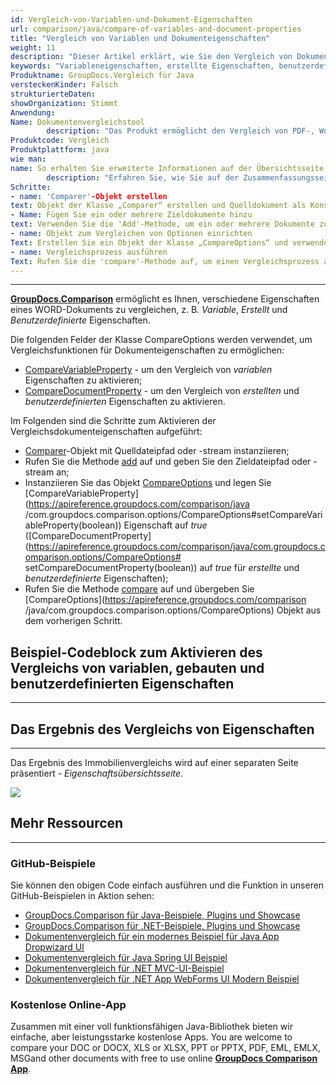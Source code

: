 ```yaml
---
id: Vergleich-von-Variablen-und-Dokument-Eigenschaften
url: comparison/java/compare-of-variables-and-document-properties
title: "Vergleich von Variablen und Dokumenteigenschaften"
weight: 11
description: "Dieser Artikel erklärt, wie Sie den Vergleich von Dokumenteigenschaften in GroupDocs.Comparison für Java aktivieren."
keywords: "Variableneigenschaften, erstellte Eigenschaften, benutzerdefinierte Eigenschaften, Dokumenteigenschaften vergleichen, CompareVariableProperty, CompareDocumentProperty"
Produktname: GroupDocs.Vergleich für Java
versteckenKinder: Falsch
strukturierteDaten:
showOrganization: Stimmt
Anwendung:
Name: Dokumentenvergleichstool
        description: "Das Produkt ermöglicht den Vergleich von PDF-, Word-, Excel-, PowerPoint-, AutoCad-, Bild-, Code- und vielen weiteren Dateiformaten. Die Vergleichs-API unterstützt auch das Akzeptieren oder Ablehnen von Änderungen, das Extrahieren von Dokumentinformationen und das Erstellen von Vergleichsberichten"
Produktcode: Vergleich
Produktplattform: java
wie man:
name: So erhalten Sie erweiterte Informationen auf der Übersichtsseite
        description: "Erfahren Sie, wie Sie auf der Zusammenfassungsseite erweiterte Informationen erhalten"
Schritte:
- name: 'Comparer'-Objekt erstellen
text: Objekt der Klasse „Comparer“ erstellen und Quelldokument als Konstruktorargument übergeben
- Name: Fügen Sie ein oder mehrere Zieldokumente hinzu
text: Verwenden Sie die 'Add'-Methode, um ein oder mehrere Dokumente zum Vergleichen hinzuzufügen
- name: Objekt zum Vergleichen von Optionen einrichten
Text: Erstellen Sie ein Objekt der Klasse „CompareOptions“ und verwenden Sie seine Methoden „setCompareVariableProperty(true)“ und „setCompareDocumentProperty(true)“, um die entsprechenden Einstellungen zu aktivieren
- name: Vergleichsprozess ausführen
Text: Rufen Sie die 'compare'-Methode auf, um einen Vergleichsprozess auszuführen, der Vergleichsoptionen als zweites Argument übergibt
---
```


***

**[GroupDocs.Comparison](https://products.groupdocs.com/comparison)** ermöglicht es Ihnen, verschiedene Eigenschaften eines WORD-Dokuments zu vergleichen, z. B. *Variable*, *Erstellt* und *Benutzerdefinierte* Eigenschaften.

Die folgenden Felder der Klasse CompareOptions werden verwendet, um Vergleichsfunktionen für Dokumenteigenschaften zu ermöglichen:

* [CompareVariableProperty](https://apireference.groupdocs.com/comparison/java/com.groupdocs.comparison.options/CompareOptions#setCompareVariableProperty(boolean)) - um den Vergleich von *variablen* Eigenschaften zu aktivieren;
* [CompareDocumentProperty](https://apireference.groupdocs.com/comparison/java/com.groupdocs.comparison.options/CompareOptions#setCompareDocumentProperty(boolean)) - um den Vergleich von *erstellten* und *benutzerdefinierten* Eigenschaften zu aktivieren.

Im Folgenden sind die Schritte zum Aktivieren der Vergleichsdokumenteigenschaften aufgeführt:

* [Comparer](https://apireference.groupdocs.com/comparison/java/com.groupdocs.comparison/Comparer)-Objekt mit Quelldateipfad oder -stream instanziieren;
* Rufen Sie die Methode [add](https://apireference.groupdocs.com/comparison/java/com.groupdocs.comparison/Comparer#add(java.lang.String)) auf und geben Sie den Zieldateipfad oder -stream an;
* Instanziieren Sie das Objekt [CompareOptions](https://apireference.groupdocs.com/comparison/java/com.groupdocs.comparison.options/CompareOptions) und legen Sie [CompareVariableProperty](https://apireference.groupdocs.com/comparison/java /com.groupdocs.comparison.options/CompareOptions#setCompareVariableProperty(boolean)) Eigenschaft auf *true* ([CompareDocumentProperty](https://apireference.groupdocs.com/comparison/java/com.groupdocs.comparison.options/CompareOptions# setCompareDocumentProperty(boolean)) auf *true* für *erstellte* und *benutzerdefinierte* Eigenschaften);
* Rufen Sie die Methode [compare](https://apireference.groupdocs.com/comparison/java/com.groupdocs.comparison/Comparer#compare()) auf und übergeben Sie [CompareOptions](https://apireference.groupdocs.com/comparison /java/com.groupdocs.comparison.options/CompareOptions) Objekt aus dem vorherigen Schritt.

## Beispiel-Codeblock zum Aktivieren des Vergleichs von variablen, gebauten und benutzerdefinierten Eigenschaften

---

<script src="https://gist.github.com/groupdocs-comparison-gists/eb7a2b4514a63bf8846a4520787f4fc5.js"></script>

## Das Ergebnis des Vergleichs von Eigenschaften

---

Das Ergebnis des Immobilienvergleichs wird auf einer separaten Seite präsentiert - *Eigenschaftsübersichtsseite*.

![](comparison/java/images/properties-summary-page.png)

## Mehr Ressourcen

---
### GitHub-Beispiele
Sie können den obigen Code einfach ausführen und die Funktion in unseren GitHub-Beispielen in Aktion sehen:

* [GroupDocs.Comparison für Java-Beispiele, Plugins und Showcase](https://github.com/groupdocs-comparison/GroupDocs.Comparison-for-Java)
* [GroupDocs.Comparison für .NET-Beispiele, Plugins und Showcase](https://github.com/groupdocs-comparison/GroupDocs.Comparison-for-.NET)
* [Dokumentenvergleich für ein modernes Beispiel für Java App Dropwizard UI](https://github.com/groupdocs-comparison/GroupDocs.Comparison-for-Java-Dropwizard)
* [Dokumentenvergleich für Java Spring UI Beispiel](https://github.com/groupdocs-comparison/GroupDocs.Comparison-for-Java-Spring)
* [Dokumentenvergleich für .NET MVC-UI-Beispiel](https://github.com/groupdocs-comparison/GroupDocs.Comparison-for-.NET-MVC)
* [Dokumentenvergleich für .NET App WebForms UI Modern Beispiel](https://github.com/groupdocs-comparison/GroupDocs.Comparison-for-.NET-WebForms)
    


### Kostenlose Online-App
Zusammen mit einer voll funktionsfähigen Java-Bibliothek bieten wir einfache, aber leistungsstarke kostenlose Apps.
You are welcome to compare your DOC or DOCX, XLS or XLSX, PPT or PPTX, PDF, EML, EMLX, MSGand other documents with free to use online **[GroupDocs Comparison App](https://products.groupdocs.app/comparison)**.
